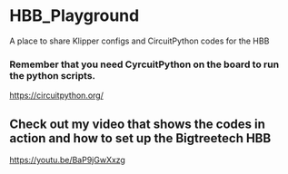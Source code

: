 # HBB_Playground
A place to share Klipper configs and CircuitPython codes for the HBB

### Remember that you need CyrcuitPython on the board to run the python scripts. 
  https://circuitpython.org/

## Check out my video that shows the codes in action and how to set up the Bigtreetech HBB
https://youtu.be/BaP9jGwXxzg
